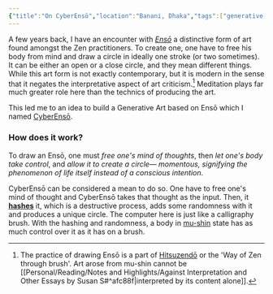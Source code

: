 ```yaml
---
{"title":"On CyberEnsō","location":"Banani, Dhaka","tags":["generative-art","art"],"created":"2023-02-07T10:56:05+06:00","updated":"2023-02-07T11:34:05+06:00","dg-publish":true,"maturity":2,"permalink":"/personal/musings/on-cyber-enso/","dgPassFrontmatter":true,"noteIcon":"1"}
---
```


A few years back, I have an encounter with _[Ensō](https://en.wikipedia.org/wiki/Ens%C5%8D)_ a distinctive form of art found amongst the Zen practitioners. To create one, one have to free his body from mind and draw a circle in ideally one stroke (or two sometimes). It can be either an open or a close circle, and they mean different things. While this art form is not exactly contemporary, but it is modern in the sense that it negates the interpretative aspect of art criticism.[^1] Meditation plays far much greater role here than the technics of producing the art.

This led me to an idea to build a Generative Art based on Ensō which I named [CyberEnsō](https://enso.utsob.me/).

### How does it work?
To draw an Ensō, one must _free one's mind of thoughts_, then _let one's body take control_, and _allow it to create a circle— momentous, signifying the phenomenon of life itself instead of a conscious intention_.

CyberEnsō can be considered a mean to do so. One have to free one's mind of thought and CyberEnsō takes that thought as the input. Then, it **[hashes](https://en.wikipedia.org/wiki/Hash_function)** it, which is a destructive process, adds some randomness with it and produces a unique circle. The computer here is just like a calligraphy brush. With the hashing and randomness, a body in [mu-shin](https://en.wikipedia.org/wiki/Mushin_(mental_state)) state has as much control over it as it has on a brush.

[^1]: The practice of drawing Ensō is a part of [Hitsuzendō](https://en.wikipedia.org/wiki/Hitsuzend%C5%8D#Philosophical_background) or the 'Way of Zen through brush'. Art arose from mu-shin cannot be [[Personal/Reading/Notes and Highlights/Against Interpretation and Other Essays by Susan S#^afc88f\|interpreted by its content alone]].